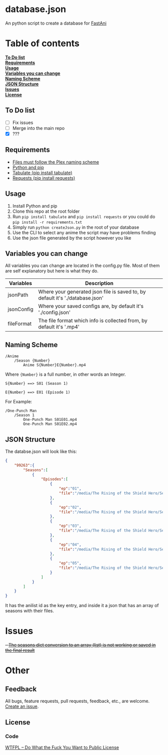 # database.json
An python script to create a database for [FastAni](https://private.fastani.net/ "FastAni")

# Table of contents
**[To Do list](#to-do-list)**<br>
**[Requirements](#requirements)**<br>
**[Usage](#usage)**<br>
**[Variables you can change](#variables-you-can-change)**<br>
**[Naming Scheme](#naming-scheme)**<br>
**[JSON Structure](#json-structure)**<br>
**[Issues](#issues)**<br>
**[License](#Other)**<br>

## To Do list
- [ ] Fix issues
- [ ] Merge into the main repo
- [x] ???

## Requirements
* [Files must follow the Plex naming scheme](https://support.plex.tv/articles/naming-and-organizing-your-tv-show-files/ "Files must follow the Plex naming scheme")
* [Python and pip](https://www.python.org/downloads/ "Python and pip")
* [Tabulate (pip install tabulate)](https://pypi.org/project/tabulate/ "Selenium (pip install Tabulate)")
 * [Requests (pip install requests)](https://pypi.org/project/requests/ "Requests (pip install requests)")

## Usage
1. Install Python and pip
2. Clone this repo at the root folder
3. Run ``pip install tabulate`` and ``pip install requests`` or you could do ``pip install -r requirements.txt``
4. Simply run ``python createJson.py`` in the root of your database
5. Use the CLI to select any anime the script may have problems finding
6. Use the json file generated by the script however you like

## Variables you can change
All variables you can change are located in the config.py file. Most of them are self explanatory but here is what they do.
 
| Variables  | Description                                                                     |
|------------|---------------------------------------------------------------------------------|
| jsonPath   | Where your generated json file is saved to, by default it's '\./database\.json' |
| jsonConfig | Where your saved configs are, by default it's '\./config\.json'                 |
| fileFormat | The file format which info is collected from, by default it's '\.mp4'           |

## Naming Scheme

```
/Anime
	/Season {Number}
		Anime S{Number}E{Number}.mp4
```

Where ``{Number}`` is a full number, in other words an Integer.

```
S{Number} ==> S01 (Season 1)

E{Number} ==> E01 (Episode 1)
```

For Example:

```
/One-Punch Man
	/Season 1
		One-Punch Man S01E01.mp4
		One-Punch Man S01E02.mp4
```

## JSON Structure

The databse.json will look like this:

```json
{
    "99263":{
        "Seasons":[
            {
                "Episodes":[
                    {
                        "ep":"01",
                        "file":"/media/The Rising of the Shield Hero/Season 1/The Rising of the Shield Hero S01E01.mp4"
                    },
                    {
                        "ep":"02",
                        "file":"/media/The Rising of the Shield Hero/Season 1/The Rising of the Shield Hero S01E02.mp4"
                    },
                    {
                        "ep":"03",
                        "file":"/media/The Rising of the Shield Hero/Season 1/The Rising of the Shield Hero S01E03.mp4"
                    },
                    {
                        "ep":"04",
                        "file":"/media/The Rising of the Shield Hero/Season 1/The Rising of the Shield Hero S01E04.mp4"
                    },
                    {
                        "ep":"05",
                        "file":"/media/The Rising of the Shield Hero/Season 1/The Rising of the Shield Hero S01E05.mp4"
                    }
                ]
            }
        ]
    }
}
```

It has the anilist id as the key entry, and inside it a json that has an array of seasons with their files.

# Issues
~~- [The seasons dict conversion to an array (list) is not working or saved in the final result](https://github.com/ArjixGamer/create_json.py/issues/1 "The seasons dict conversion to an array (list) is not working or saved in the final result")~~


# Other

## Feedback
All bugs, feature requests, pull requests, feedback, etc., are welcome. [Create an issue](https://github.com/ArjixGamer/create_json.py/issues "Create an issue").

## License
### Code
[WTFPL – Do What the Fuck You Want to Public License](http://www.wtfpl.net/ "WTFPL – Do What the Fuck You Want to Public License")
